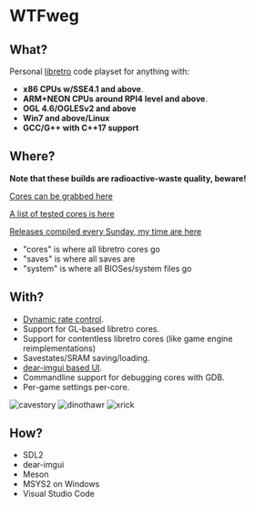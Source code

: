 # WTFweg

## What?

Personal [libretro](https://www.libretro.com) code playset for anything with:

* **x86 CPUs w/SSE4.1 and above**.
* **ARM+NEON CPUs around RPI4 level and above**.
* **OGL 4.6/OGLESv2 and above**
* **Win7 and above/Linux**
* **GCC/G++ with C++17 support**


## Where?

**Note that these builds are radioactive-waste quality, beware!**

[Cores can be grabbed here](http://buildbot.libretro.com/nightly/windows/x86_64/latest/)

[A list of tested cores is here](https://raw.githubusercontent.com/mudlord/WTFweg/master/cores.txt)

[Releases compiled every Sunday, my time are here](https://www.mediafire.com/file/rp9ykqbevyobxa4/WTFweg.zip)

* "cores" is where all libretro cores go
* "saves" is where all saves are
* "system" is where all BIOSes/system files go


## With?

* [Dynamic rate control](https://docs.libretro.com/development/cores/dynamic-rate-control/).
* Support for GL-based libretro cores.
* Support for contentless libretro cores (like game engine reimplementations)
* Savestates/SRAM saving/loading.
* [dear-imgui based UI](https://github.com/ocornut/imgui).
* Commandline support for debugging cores with GDB.
* Per-game settings per-core.

![cavestory](https://user-images.githubusercontent.com/56025978/176826673-3e7d9254-e6a6-4114-bb9c-81d0e26c0c1e.png)
![dinothawr](https://user-images.githubusercontent.com/56025978/176826700-83e7d83e-58cc-4895-913b-60c0d09dc082.png)
![xrick](https://user-images.githubusercontent.com/56025978/176826840-7c794157-6f74-4b68-8882-c89f0cb83b4e.png)


## How?

* SDL2
* dear-imgui
* Meson
* MSYS2 on Windows
* Visual Studio Code
